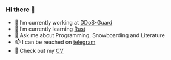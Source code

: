 ### Hi there 👋


- 🔭 I’m currently working at [DDoS-Guard](https://ddos-guard.net/en)
- 🌱 I’m currently learning [Rust](https://doc.rust-lang.org/book/title-page.html)
- 💬 Ask me about Programming, Snowboarding and Literature
- 📫  I can be reached on [telegram](https://t.me/ikashilov)
- :bookmark_tabs: Check out my [CV](https://ikashilov.github.io/)
<!-- - 👯 I’m looking to collaborate on ...
- 🤔 I’m looking for help with ... -->
<!-- - 😄 Pronouns: ...
- ⚡ Fun fact: ... -->

